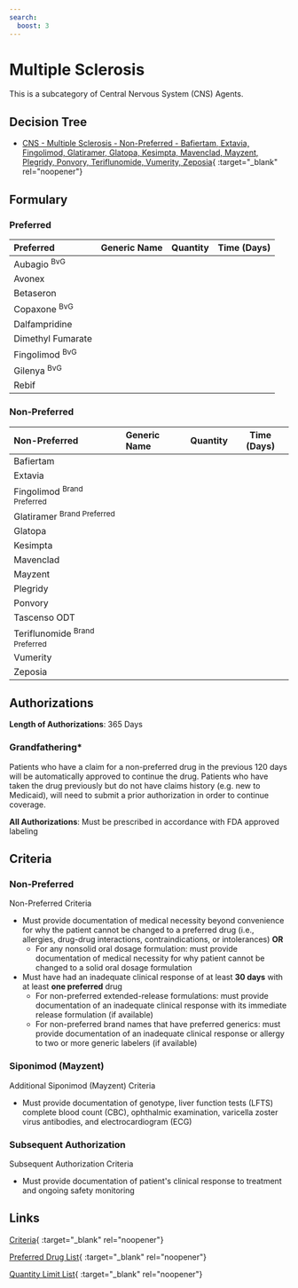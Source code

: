 ```yaml
---
search:
  boost: 3
---
```


# Multiple Sclerosis

This is a subcategory of Central Nervous System (CNS) Agents.

## Decision Tree

- [CNS - Multiple Sclerosis - Non-Preferred - Bafiertam, Extavia, Fingolimod, Glatiramer, Glatopa, Kesimpta, Mavenclad, Mayzent, Plegridy, Ponvory, Teriflunomide, Vumerity, Zeposia](https://forms.office.com/Pages/ResponsePage.aspx?id=nPhjxpvvj0G9PUHkbAzgaN9UYz8EqmlIs3_TYn4TbXBUM0hNRjhWT0w5V0JYU1NVSTM4UVMwWTlXUyQlQCN0PWcu){ :target="_blank" rel="noopener"}

## Formulary

### Preferred

| Preferred                 | Generic Name | Quantity | Time (Days) |
|:--------------------------|:-------------|:--------:|:-----------:|
| Aubagio <sup>BvG</sup>    |              |          |             |
| Avonex                    |              |          |             |
| Betaseron                 |              |          |             |
| Copaxone <sup>BvG</sup>   |              |          |             |
| Dalfampridine             |              |          |             |
| Dimethyl Fumarate         |              |          |             |
| Fingolimod <sup>BvG</sup> |              |          |             | 
| Gilenya <sup>BvG</sup>    |              |          |             |
| Rebif                     |              |          |             |
 
### Non-Preferred

| Non-Preferred                                                                          | Generic Name | Quantity | Time (Days) |
|:---------------------------------------------------------------------------------------|:-------------|:--------:|:-----------:|
| Bafiertam                                                                              |              |          |             |
| Extavia                                                                                |              |          |             |
| <span title = "Brand Preferred: Gilenya">Fingolimod</span> <sup>Brand Preferred</sup>  |              |          |             |
| <span title = "Brand Preferred: Copaxone">Glatiramer</span> <sup>Brand Preferred</sup> |              |          |             |
| Glatopa                                                                                |              |          |             |
| Kesimpta                                                                               |              |          |             |
| Mavenclad                                                                              |              |          |             |
| Mayzent                                                                                |              |          |             |
| Plegridy                                                                               |              |          |             |
| Ponvory                                                                                |              |          |             |
| Tascenso ODT                                                                           |              |          |             |
|<span title = "Brand Preferred: Aubagio">Teriflunomide</span> <sup>Brand Preferred</sup> |
| Vumerity      |              |          |             |
| Zeposia       |              |          |             |

## Authorizations

**Length of Authorizations**: 365 Days

### Grandfathering*

Patients who have a claim for a non-preferred drug in the previous 120 days will be automatically approved to continue the drug. Patients who have taken the drug previously but do not have claims history (e.g. new to Medicaid), will need to submit a prior authorization in order to continue coverage.

**All Authorizations**: Must be prescribed in accordance with FDA approved labeling

## Criteria

### Non-Preferred

Non-Preferred Criteria

- Must provide documentation of medical necessity beyond convenience for why the patient cannot be changed to a preferred drug (i.e., allergies, drug-drug interactions, contraindications, or intolerances) **OR**
    - For any nonsolid oral dosage formulation: must provide documentation of medical necessity for why patient cannot be changed to a solid oral dosage formulation
- Must have had an inadequate clinical response of at least **30 days** with at least **one preferred** drug
    - For non-preferred extended-release formulations: must provide documentation of an inadequate clinical response with its immediate release formulation (if available)
    - For non-preferred brand names that have preferred generics: must provide documentation of an inadequate clinical response or allergy to two or more generic labelers (if available)

### Siponimod (Mayzent)

Additional Siponimod (Mayzent) Criteria

- Must provide documentation of genotype, liver function tests (LFTS) complete blood
count (CBC), ophthalmic examination, varicella zoster virus antibodies, and
electrocardiogram (ECG) 

### Subsequent Authorization

Subsequent Authorization Criteria

- Must provide documentation of patient's clinical response to treatment and ongoing safety monitoring

## Links

[Criteria](https://pharmacy.medicaid.ohio.gov/sites/default/files/20230401_UPDL_Criteria%20_APPROVED.pdf#page=42){ :target="_blank" rel="noopener"}

[Preferred Drug List](https://pharmacy.medicaid.ohio.gov/sites/default/files/20230401_UPDL_v7_Approved.pdf#page=17){ :target="_blank" rel="noopener"}

[Quantity Limit List](https://pharmacy.medicaid.ohio.gov/sites/default/files/20230101_Ohio_Medicaid_Quantity_Document_APPROVED.pdf){ :target="_blank" rel="noopener"}
